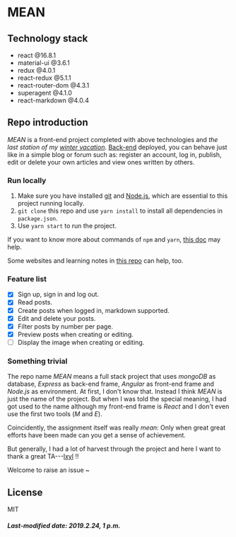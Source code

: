 # MEAN

## Technology stack

+ react @16.8.1
+ material-ui @3.6.1
+ redux @4.0.1
+ react-redux @5.1.1
+ react-router-dom @4.3.1
+ superagent @4.1.0
+ react-markdown @4.0.4

## Repo introduction

*MEAN* is a front-end project completed with above technologies and *the last station of my [winter vacation](https://github.com/Gusabary/Winter-Vacation)*. [Back-end](http://meandemo-env.2ammmpcvep.ap-southeast-1.elasticbeanstalk.com/) deployed, you can behave just like in a simple blog or forum such as: register an account, log in, publish, edit or delete your own articles and view ones written by others.

### Run locally

1. Make sure you have installed [git](https://git-scm.com/) and [Node.js](https://nodejs.org/zh-cn/), which are essential to this project running locally.
2. `git clone` this repo and use `yarn install` to install all dependencies in `package.json`. 
3. Use `yarn start` to run the project.

If you want to know more about commands of `npm` and `yarn`, [this doc](https://github.com/facebook/create-react-app/blob/master/README.md) may help.

Some websites and learning notes in [this repo](https://github.com/Gusabary/Winter-Vacation) can help, too.

### Feature list

- [x] Sign up, sign in and log out.
- [x] Read posts.
- [x] Create posts when logged in, markdown supported.
- [x] Edit and delete your posts.
- [x] Filter posts by number per page.
- [x] Preview posts when creating or editing.
- [ ] Display the image when creating or editing.

### Something trivial

The repo name *MEAN* means a full stack project that uses *mongoDB* as database, *Express* as back-end frame, *Angular* as front-end frame and *Node.js* as environment. At first, I don't know that. Instead I think *MEAN* is just the name of the project. But when I was told the special meaning, I  had got used to the name although my front-end frame is *React* and I don't even use the first two tools (*M* and *E*). 

Coincidently, the assignment itself was really *mean*: Only when great great efforts have been made can you get a sense of achievement.

But generally, I had a lot of harvest through the project and here I want to thank a great TA---[lxyl](https://github.com/linxuyalun) !!

Welcome to raise an issue ~

## License

MIT

##### Last-modified date: 2019.2.24, 1 p.m.




